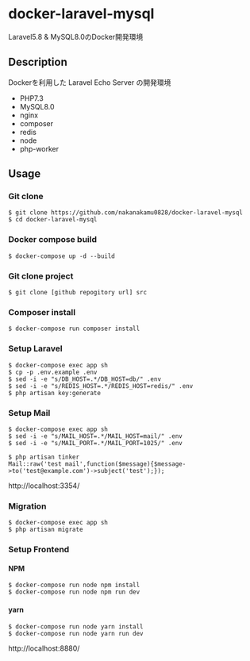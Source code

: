 # docker-laravel-mysql

Laravel5.8 & MySQL8.0のDocker開発環境

## Description
Dockerを利用した Laravel Echo Server の開発環境
- PHP7.3
- MySQL8.0
- nginx
- composer
- redis
- node
- php-worker


## Usage
### Git clone
```
$ git clone https://github.com/nakanakamu0828/docker-laravel-mysql
$ cd docker-laravel-mysql
```

### Docker compose build
```
$ docker-compose up -d --build
```

### Git clone project
```
$ git clone [github repogitory url] src
```

### Composer install
```
$ docker-compose run composer install
```

### Setup Laravel
```
$ docker-compose exec app sh
$ cp -p .env.example .env
$ sed -i -e "s/DB_HOST=.*/DB_HOST=db/" .env
$ sed -i -e "s/REDIS_HOST=.*/REDIS_HOST=redis/" .env
$ php artisan key:generate
```

### Setup Mail
```
$ docker-compose exec app sh
$ sed -i -e "s/MAIL_HOST=.*/MAIL_HOST=mail/" .env
$ sed -i -e "s/MAIL_PORT=.*/MAIL_PORT=1025/" .env

$ php artisan tinker
Mail::raw('test mail',function($message){$message->to('test@example.com')->subject('test');});
```
http://localhost:3354/


### Migration
```
$ docker-compose exec app sh
$ php artisan migrate
```

### Setup Frontend
#### NPM
```
$ docker-compose run node npm install
$ docker-compose run node npm run dev
```

#### yarn
```
$ docker-compose run node yarn install
$ docker-compose run node yarn run dev
```

http://localhost:8880/
